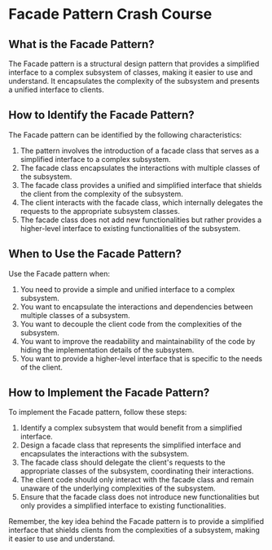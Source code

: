 # Facade Pattern Crash Course

## What is the Facade Pattern?

The Facade pattern is a structural design pattern that provides a simplified interface to a complex subsystem of classes, making it easier to use and understand. It encapsulates the complexity of the subsystem and presents a unified interface to clients.

## How to Identify the Facade Pattern?

The Facade pattern can be identified by the following characteristics:

1. The pattern involves the introduction of a facade class that serves as a simplified interface to a complex subsystem.
2. The facade class encapsulates the interactions with multiple classes of the subsystem.
3. The facade class provides a unified and simplified interface that shields the client from the complexity of the subsystem.
4. The client interacts with the facade class, which internally delegates the requests to the appropriate subsystem classes.
5. The facade class does not add new functionalities but rather provides a higher-level interface to existing functionalities of the subsystem.

## When to Use the Facade Pattern?

Use the Facade pattern when:

1. You need to provide a simple and unified interface to a complex subsystem.
2. You want to encapsulate the interactions and dependencies between multiple classes of a subsystem.
3. You want to decouple the client code from the complexities of the subsystem.
4. You want to improve the readability and maintainability of the code by hiding the implementation details of the subsystem.
5. You want to provide a higher-level interface that is specific to the needs of the client.

## How to Implement the Facade Pattern?

To implement the Facade pattern, follow these steps:

1. Identify a complex subsystem that would benefit from a simplified interface.
2. Design a facade class that represents the simplified interface and encapsulates the interactions with the subsystem.
3. The facade class should delegate the client's requests to the appropriate classes of the subsystem, coordinating their interactions.
4. The client code should only interact with the facade class and remain unaware of the underlying complexities of the subsystem.
5. Ensure that the facade class does not introduce new functionalities but only provides a simplified interface to existing functionalities.

Remember, the key idea behind the Facade pattern is to provide a simplified interface that shields clients from the complexities of a subsystem, making it easier to use and understand.

